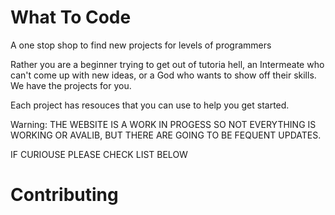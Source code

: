 # What To Code

A one stop shop to find new projects for levels of programmers

Rather you are a beginner trying to get out of tutoria hell, an Intermeate who can't come up with new ideas, or a God who wants to show off their skills. We have the projects for you. 

Each project has resouces that you can use to help you get started. 

Warning: THE WEBSITE IS A WORK IN PROGESS SO NOT EVERYTHING IS WORKING OR AVALIB, BUT THERE ARE GOING TO BE FEQUENT UPDATES.

IF CURIOUSE PLEASE CHECK LIST BELOW 

# Contributing

